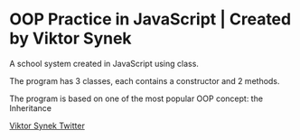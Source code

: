 # OOP Practice in JavaScript | Created by Viktor Synek
A school system created in JavaScript using class.

The program has 3 classes, each contains a constructor and 2 methods.

The program is based on one of the most popular OOP concept: the Inheritance

[Viktor Synek Twitter](https://www.twitter.com/vAnonyms)
